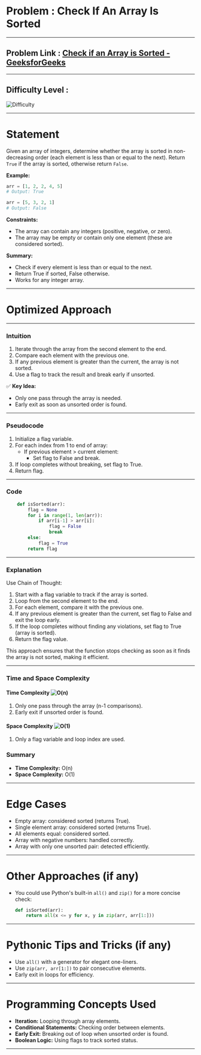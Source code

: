 # Problem : Check If An Array Is Sorted
---
## Problem Link : [Check if an Array is Sorted - GeeksforGeeks](https://www.geeksforgeeks.org/problems/check-if-an-array-is-sorted0701/1)
---
## Difficulty Level : 

![Difficulty](https://img.shields.io/badge/Difficulty-Easy-green)

---
# Statement 
Given an array of integers, determine whether the array is sorted in non-decreasing order (each element is less than or equal to the next). Return `True` if the array is sorted, otherwise return `False`.

**Example:**
```python
arr = [1, 2, 2, 4, 5]
# Output: True

arr = [5, 3, 2, 1]
# Output: False
```

**Constraints:**
* The array can contain any integers (positive, negative, or zero).
* The array may be empty or contain only one element (these are considered sorted).

**Summary:**
* Check if every element is less than or equal to the next.
* Return True if sorted, False otherwise.
* Works for any integer array.


---
# Optimized Approach
---

### Intuition
1. Iterate through the array from the second element to the end.
2. Compare each element with the previous one.
3. If any previous element is greater than the current, the array is not sorted.
4. Use a flag to track the result and break early if unsorted.

✅ **Key Idea:**
- Only one pass through the array is needed.
- Early exit as soon as unsorted order is found.

---
### Pseudocode
1. Initialize a flag variable.
2. For each index from 1 to end of array:
    - If previous element > current element:
        - Set flag to False and break.
3. If loop completes without breaking, set flag to True.
4. Return flag.

---
### Code
```python
    def isSorted(arr):
        flag = None
        for i in range(1, len(arr)):
            if arr[i-1] > arr[i]:
                flag = False
                break
        else:
            flag = True
        return flag
```
---
### Explanation
Use Chain of Thought:
1. Start with a flag variable to track if the array is sorted.
2. Loop from the second element to the end.
3. For each element, compare it with the previous one.
4. If any previous element is greater than the current, set flag to False and exit the loop early.
5. If the loop completes without finding any violations, set flag to True (array is sorted).
6. Return the flag value.

This approach ensures that the function stops checking as soon as it finds the array is not sorted, making it efficient.

---
### Time and Space Complexity
#### **Time Complexity** ![O(n)](https://img.shields.io/badge/Time%20Complexity-O(n)-blue)
1. Only one pass through the array (n-1 comparisons).
2. Early exit if unsorted order is found.

#### **Space Complexity** ![O(1)](https://img.shields.io/badge/Space%20Complexity-O(1)-green)
1. Only a flag variable and loop index are used.

### **Summary**
- **Time Complexity:** O(n)
- **Space Complexity:** O(1)
---
# Edge Cases
- Empty array: considered sorted (returns True).
- Single element array: considered sorted (returns True).
- All elements equal: considered sorted.
- Array with negative numbers: handled correctly.
- Array with only one unsorted pair: detected efficiently.
---
# Other Approaches (if any)
- You could use Python's built-in `all()` and `zip()` for a more concise check:
  ```python
  def isSorted(arr):
      return all(x <= y for x, y in zip(arr, arr[1:]))
  ```
---
# Pythonic Tips and Tricks (if any)
- Use `all()` with a generator for elegant one-liners.
- Use `zip(arr, arr[1:])` to pair consecutive elements.
- Early exit in loops for efficiency.
---
# Programming Concepts Used
- **Iteration:** Looping through array elements.
- **Conditional Statements:** Checking order between elements.
- **Early Exit:** Breaking out of loop when unsorted order is found.
- **Boolean Logic:** Using flags to track sorted status.
---
